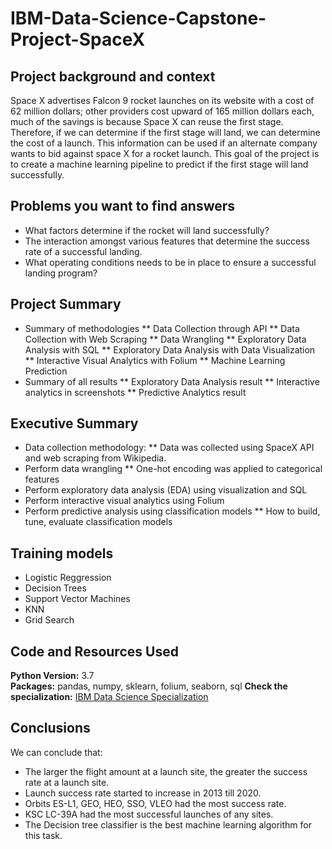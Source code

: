 # IBM-Data-Science-Capstone-Project-SpaceX

##  Project background and context

Space X advertises Falcon 9 rocket launches on its website with a cost of 62 million dollars; 
other providers cost upward of 165 million dollars each, much of the savings is because Space 
X can reuse the first stage. Therefore, if we can determine if the first stage will land, we can 
determine the cost of a launch. This information can be used if an alternate company wants to 
bid against space X for a rocket launch. This goal of the project is to create a machine learning 
pipeline to predict if the first stage will land successfully.


## Problems you want to find answers
  * What factors determine if the rocket will land successfully?
  * The interaction amongst various features that determine the success rate of a successful 
landing.
  * What operating conditions needs to be in place to ensure a successful landing program?
  
## Project Summary

  * Summary of methodologies
      ** Data Collection through API
      ** Data Collection with Web Scraping
      ** Data Wrangling
      ** Exploratory Data Analysis with SQL
      ** Exploratory Data Analysis with Data Visualization
      ** Interactive Visual Analytics with Folium
      ** Machine Learning Prediction
  * Summary of all results
      ** Exploratory Data Analysis result
      ** Interactive analytics in screenshots
      ** Predictive Analytics result

## Executive Summary
  * Data collection methodology:
    ** Data was collected using SpaceX API and web scraping from Wikipedia.
  * Perform data wrangling
    ** One-hot encoding was applied to categorical features
  * Perform exploratory data analysis (EDA) using visualization and SQL
  * Perform interactive visual analytics using Folium 
  * Perform predictive analysis using classification models
    ** How to build, tune, evaluate classification models
  
## Training models 

  * Logistic Reggression 
  * Decision Trees
  * Support Vector Machines
  * KNN
  * Grid Search

## Code and Resources Used 
**Python Version:** 3.7  
**Packages:** pandas, numpy, sklearn, folium, seaborn, sql
**Check the specialization:** [IBM Data Science Specialization](https://www.coursera.org/professional-certificates/ibm-data-science?utm_source=gg&utm_medium=sem&campaignid=2087860785&utm_campaign=10-IBM-Data-Science-ROW&utm_content=B2C&adgroupid=79675709271&device=c&keyword=ibm%20data%20science&matchtype=b&network=g&devicemodel=&adpostion=&creativeid=489197596485&hide_mobile_promo&gclid=CjwKCAjwv-GUBhAzEiwASUMm4r7RmgEdw47TtLkxoXDQwDN9-0BGJq8gz8bESq0N2slU4m3v46c5pBoCV1IQAvD_BwE)

## Conclusions

We can conclude that:
  * The larger the flight amount at a launch site, the greater the success rate at a 
  launch site.
  * Launch success rate started to increase in 2013 till 2020.
  * Orbits ES-L1, GEO, HEO, SSO, VLEO had the most success rate.
  * KSC LC-39A had the most successful launches of any sites.
  * The Decision tree classifier is the best machine learning algorithm for this task.




